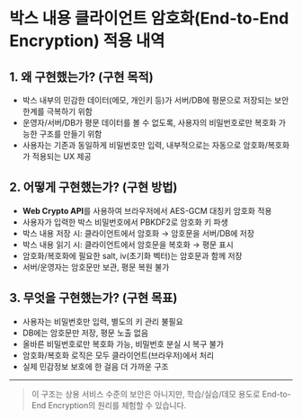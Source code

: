 # 박스 내용 클라이언트 암호화(End-to-End Encryption) 적용 내역

## 1. 왜 구현했는가? (구현 목적)
- 박스 내부의 민감한 데이터(메모, 개인키 등)가 서버/DB에 평문으로 저장되는 보안 한계를 극복하기 위함
- 운영자/서버/DB가 평문 데이터를 볼 수 없도록, 사용자의 비밀번호로만 복호화 가능한 구조를 만들기 위함
- 사용자는 기존과 동일하게 비밀번호만 입력, 내부적으로는 자동으로 암호화/복호화가 적용되는 UX 제공

## 2. 어떻게 구현했는가? (구현 방법)
- **Web Crypto API**를 사용하여 브라우저에서 AES-GCM 대칭키 암호화 적용
- 사용자가 입력한 박스 비밀번호에서 PBKDF2로 암호화 키 파생
- 박스 내용 저장 시: 클라이언트에서 암호화 → 암호문을 서버/DB에 저장
- 박스 내용 읽기 시: 클라이언트에서 암호문을 복호화 → 평문 표시
- 암호화/복호화에 필요한 salt, iv(초기화 벡터)는 암호문과 함께 저장
- 서버/운영자는 암호문만 보관, 평문 복원 불가

## 3. 무엇을 구현했는가? (구현 목표)
- 사용자는 비밀번호만 입력, 별도의 키 관리 불필요
- DB에는 암호문만 저장, 평문 노출 없음
- 올바른 비밀번호로만 복호화 가능, 비밀번호 분실 시 복구 불가
- 암호화/복호화 로직은 모두 클라이언트(브라우저)에서 처리
- 실제 민감정보 보호에 한 걸음 더 가까운 구조

---

> 이 구조는 상용 서비스 수준의 보안은 아니지만, 학습/실습/데모 용도로 End-to-End Encryption의 원리를 체험할 수 있습니다.
